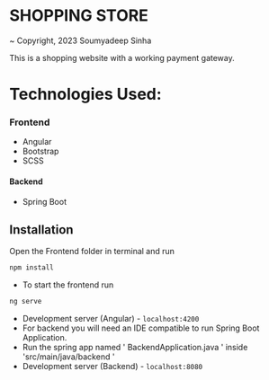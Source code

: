 # SHOPPING STORE  

~ Copyright, 2023 Soumyadeep Sinha

This is a shopping website with a working payment gateway.

# Technologies Used:
### Frontend 
- Angular
- Bootstrap
- SCSS

#### Backend 
- Spring Boot 

## Installation

Open the Frontend folder in terminal and run 
```bash
npm install 
```
- To start the frontend run
```bash
ng serve
``` 
- Development server (Angular) - `localhost:4200`
- For backend you will need an IDE compatible to run Spring Boot Application.
- Run the spring app named ' BackendApplication.java ' inside 'src/main/java/backend '
- Development server (Backend) - `localhost:8080`
